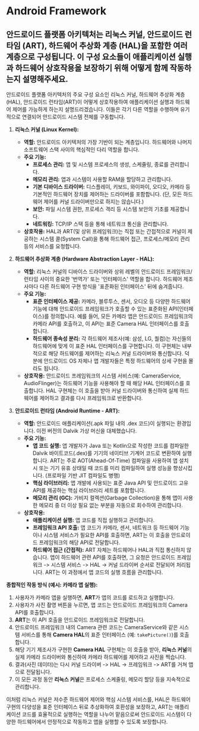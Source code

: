 # Android Framework

## 안드로이드 플랫폼 아키텍처는 리눅스 커널, 안드로이드 런타임 (ART), 하드웨어 추상화 계층 (HAL)을 포함한 여러 계층으로 구성됩니다. 이 구성 요소들이 애플리케이션 실행과 하드웨어 상호작용을 보장하기 위해 어떻게 함께 작동하는지 설명해주세요.

안드로이드 플랫폼 아키텍처의 주요 구성 요소인 리눅스 커널, 하드웨어 추상화 계층(HAL), 안드로이드 런타임(ART)이 어떻게 상호작용하여 애플리케이션 실행과 하드웨어 제어를 가능하게 하는지 설명드리겠습니다. 이들은 각기 다른 역할을 수행하며 유기적으로 연결되어 안드로이드 시스템 전체를 구동합니다.

1.  **리눅스 커널 (Linux Kernel):**
    * **역할:** 안드로이드 아키텍처의 가장 기반이 되는 계층입니다. 하드웨어와 나머지 소프트웨어 스택 사이의 핵심적인 다리 역할을 합니다.
    * **주요 기능:**
        * **프로세스 관리:** 앱 및 시스템 프로세스의 생성, 스케줄링, 종료를 관리합니다.
        * **메모리 관리:** 앱과 시스템이 사용할 RAM을 할당하고 관리합니다.
        * **기본 디바이스 드라이버:** 디스플레이, 키보드, 와이파이, 오디오, 카메라 등 기본적인 하드웨어 장치를 제어하는 드라이버를 포함합니다. (단, 모든 하드웨어 제어를 커널 드라이버만으로 하지는 않습니다.)
        * **보안:** 파일 시스템 권한, 프로세스 격리 등 시스템 보안의 기초를 제공합니다.
        * **네트워킹:** TCP/IP 스택 등을 통해 네트워크 통신을 관리합니다.
    * **상호작용:** HAL과 ART(및 상위 프레임워크)는 직접 또는 간접적으로 커널이 제공하는 시스템 콜(System Call)을 통해 하드웨어 접근, 프로세스/메모리 관리 등의 서비스를 요청합니다.

2.  **하드웨어 추상화 계층 (Hardware Abstraction Layer - HAL):**
    * **역할:** 리눅스 커널의 디바이스 드라이버와 상위 레벨의 안드로이드 프레임워크/런타임 사이의 중요한 '번역가' 또는 '인터페이스' 역할을 합니다. 하드웨어 제조사마다 다른 하드웨어 구현 방식을 '표준화된 인터페이스' 뒤에 숨겨줍니다.
    * **주요 기능:**
        * **표준 인터페이스 제공:** 카메라, 블루투스, 센서, 오디오 등 다양한 하드웨어 기능에 대해 안드로이드 프레임워크가 호출할 수 있는 표준화된 API(인터페이스)를 정의합니다. 예를 들어, 모든 카메라 앱은 안드로이드 프레임워크의 카메라 API를 호출하고, 이 API는 표준 Camera HAL 인터페이스를 호출합니다.
        * **하드웨어 종속성 분리:** 각 하드웨어 제조사(예: 삼성, LG, 퀄컴)는 자신들의 하드웨어에 맞게 이 표준 HAL 인터페이스를 구현합니다. 이 구현체는 내부적으로 해당 하드웨어를 제어하는 리눅스 커널 드라이버와 통신합니다. 덕분에 안드로이드 OS 자체나 앱 개발자들은 특정 하드웨어의 상세 구현을 몰라도 됩니다.
    * **상호작용:** 안드로이드 프레임워크의 시스템 서비스(예: CameraService, AudioFlinger)는 하드웨어 기능을 사용해야 할 때 해당 HAL 인터페이스를 호출합니다. HAL 구현체는 이 호출을 받아 커널 드라이버와 통신하여 실제 하드웨어를 제어하고 결과를 다시 프레임워크로 반환합니다.

3.  **안드로이드 런타임 (Android Runtime - ART):**
    * **역할:** 안드로이드 애플리케이션(.apk 파일 내의 .dex 코드)이 실행되는 환경입니다. 이전 버전의 Dalvik 가상 머신을 대체했습니다.
    * **주요 기능:**
        * **앱 코드 실행:** 앱 개발자가 Java 또는 Kotlin으로 작성한 코드를 컴파일한 Dalvik 바이트코드(.dex)를 기기의 네이티브 기계어 코드로 변환하여 실행합니다. ART는 주로 AOT(Ahead-Of-Time) 컴파일을 사용하여 앱 설치 시 또는 기기 유휴 상태일 때 코드를 미리 컴파일하여 실행 성능을 향상시킵니다. (프로파일 기반 JIT 컴파일도 병행)
        * **핵심 라이브러리:** 앱 개발에 사용되는 표준 Java API 및 안드로이드 고유 API를 제공하는 핵심 라이브러리 세트를 포함합니다.
        * **메모리 관리 (GC):** 가비지 컬렉션(Garbage Collection)을 통해 앱이 사용한 메모리 중 더 이상 필요 없는 부분을 자동으로 회수하여 관리합니다.
    * **상호작용:**
        * **애플리케이션 실행:** 앱 코드를 직접 실행하고 관리합니다.
        * **프레임워크 API 호출:** 앱 코드가 카메라, 센서, 네트워크 등 하드웨어 기능이나 시스템 서비스가 필요한 API를 호출하면, ART는 이 호출을 안드로이드 프레임워크의 해당 API로 전달합니다.
        * **하드웨어 접근 (간접적):** ART 자체는 하드웨어나 HAL과 직접 통신하지 않습니다. 앱이 하드웨어 관련 API를 호출하면, 그 요청은 안드로이드 프레임워크 -> 시스템 서비스 -> HAL -> 커널 드라이버 순서로 전달되어 처리됩니다. ART는 이 과정에서 앱 코드의 실행 흐름을 관리합니다.

**종합적인 작동 방식 (예시: 카메라 앱 실행):**

1.  사용자가 카메라 앱을 실행하면, **ART**가 앱의 코드를 로드하고 실행합니다.
2.  사용자가 사진 촬영 버튼을 누르면, 앱 코드는 안드로이드 프레임워크의 Camera API를 호출합니다.
3.  **ART**는 이 API 호출을 안드로이드 프레임워크로 전달합니다.
4.  안드로이드 프레임워크 내의 Camera 관련 코드는 CameraService와 같은 시스템 서비스를 통해 **Camera HAL**의 표준 인터페이스 (예: `takePicture()`)를 호출합니다.
5.  해당 기기 제조사가 구현한 **Camera HAL** 구현체는 이 호출을 받아, **리눅스 커널**의 실제 카메라 드라이버와 통신하여 카메라 하드웨어를 제어하고 사진을 찍습니다.
6.  결과(사진 데이터)는 다시 커널 드라이버 -> HAL -> 프레임워크 -> ART를 거쳐 앱으로 전달됩니다.
7.  이 모든 과정 동안 **리눅스 커널**은 프로세스 스케줄링, 메모리 할당 등을 지속적으로 관리합니다.

이처럼 리눅스 커널은 저수준 하드웨어 제어와 핵심 시스템 서비스를, HAL은 하드웨어 구현의 다양성을 표준 인터페이스 뒤로 추상화하여 호환성을 보장하고, ART는 애플리케이션 코드를 효율적으로 실행하는 역할을 나누어 맡음으로써 안드로이드 시스템이 다양한 하드웨어에서 안정적으로 작동하고 앱을 실행할 수 있도록 보장합니다.